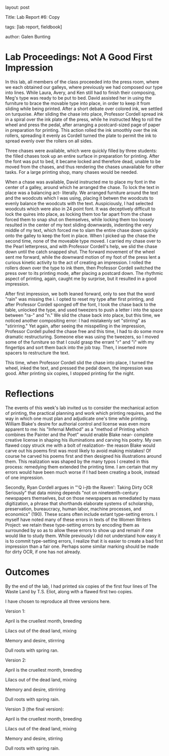 layout: post

Title: Lab Report #6: Copy

tags: [lab report, fieldbook]

author: Galen Bunting

# Lab Proceedings: Not A Good First Impression

In this lab, all members of the class proceeded into the press room, where we each obtained our galleys, where previously we had composed our 
type into lines. While Laura, Avery, and Ken still had to finish their composing, Meg's type was ready to be put to bed. David assisted her in 
using the furniture to brace the movable type into place, in order to keep it from sliding while being printed. After a short debate over colored 
ink, we settled on turquoise. After sliding the chase into place, Professor Cordell spread ink in a spiral over the ink plate of the press,
while he instructed Meg to roll the wheel and press the pedal, after arranging a postcard-sized page of paper in preparation for printing. 
This action rolled the ink smoothly over the ink rollers, spreading it evenly as Cordell turned the plate to permit the ink to spread evenly 
over the rollers on all sides. 

Three chases were available, which were quickly filled by three students: the filled chases took up an entire surface in preparation for printing. 
After the font was put to bed, it became locked and therefore dead, unable to be moved from the chases, and thus rendering the chases unavailable
for other tasks. For a large printing shop, many chases would be needed. 

When a chase was available, David instructed me to place my font in the center of a galley, around which he arranged the chase. To lock the text
in place was a balancing act- literally. We arranged furniture around the text and the woodcuts which I was using, placing it betwen the woodcuts 
to evenly balance the woodcuts with the text. Auspiciously, I had selected woodcuts which were also in 24 point font. It was deceptively difficult to 
lock the quires into place, as locking them too far apart from the chase forced them to snap shut on themselves, while locking them too loosely 
resulted in the center of my text sliding downwards, indenting the very middle of my text, which forced me to slam the entire chase down quickly 
onto the galley to keep the font in place. When I picked up the chase the second time, none of the moveable type moved. I carried my chase over 
to the Pearl letterpress, and with Professor Cordell's help, we slid the chase down until the catch snapped shut. The forward movement of the 
wheel sent me forward, while the downward motion of my foot of the press lent a curious kinetic activity to the act of creating an impression. 
I rolled the rollers down over the type to ink them, then Professor Cordell switched the press over to its printing mode, after placing a 
postcard down. The rhythmic aspect of printing, again, caught me by surprise, but it resulted in a good impression. 

After first impression, we both leaned forward, only to see that the word "rain" was missing the i. I opted to reset my type after first printing, 
and after Professor Cordell sponged off the font, I took the chase back to the table, unlocked the type, and used tweezers to push a letter i
into the space between "ra-" and "n." We slid the chase back into place, but this time, we noticed another compositing error: I had 
mistakenly set "stirring" as "stirirring." Yet again, after seeing the misspelling in the impression, Professor Cordell pulled the chase free
and this time, I had to do some more dramatic restructuring. Someone else was using the tweezers, so I moved some of the furniture so that I 
could grasp the errant "r" and "i" with my fingertips and sort them back into the job tray. Then, I inserted more spacers to restructure the text. 

This time, when Professor Cordell slid the chase into place, I turned the wheel, inked the text, and pressed the pedal down, the impression was 
good. After printing six copies, I stopped printing for the night.

# Reflections

The events of this week's lab invited us to consider the mechanical action of printing, the practical planning and work which printing requires, 
and the way in which one must plan and adjudicate one's time while printing. William Blake's desire for authorial control and license was 
even more apparent to me: his "Infernal Method" as a "method of Printing which combines the Painter and the Poet" would enable Blake near-
complete creative license in shaping his illuminations and carving his poetry. My own flawed copy struck me with a bolt of realization- 
the reason Blake would carve out his poems first was most likely to avoid making mistakes! Of course he carved his poems first and then 
designed his illustrations around them. This realization was shaped by the many typos I created in this process: remedying them extended the printing time. I am certain that my errors would have been much worse if I had been creating a book, instead of one impression.

Secondly, Ryan Cordell argues in  "'Q i-jtb the Raven': Taking Dirty OCR Seriously" that data mining depends "not on nineteenth-century newspapers themselves, but on those newspapers as remediated by mass digitization, a phrase that shorthands elaborate systems of scholarship, preservation, bureaucracy, human labor, machine processes, and economics" (190). These scans often include extant type-setting errors. I myself have noted many of these errors in texts of the Women Writers Project: we retain these type-setting errors by encoding them as <sic></sic><corr></corr> surrounded by <choice> so as to allow these errors to show up and remain if one would like to study them. While 
previously I did not understand how easy it is to commit type-setting errors, I realize that it is easier to create a bad first impression
than a fair one. Perhaps some similar marking should be made for dirty OCR, if one has not already. 

# Outcomes 

By the end of the lab, I had printed six copies of the first four lines of The Waste Land by T.S. Eliot, along with a flawed first two copies. 

I have chosen to reproduce all three versions here. 

Version 1: 

April is the cruellest month, breeding 

Lilacs out of the dead land, mixing 

Memory and desire, stirrring 

Dull roots with spring ran. 


Version 2: 

April is the cruellest month, breeding 

Lilacs out of the dead land, mixing 

Memory and desire, stirriring 

Dull roots with spring rain. 


Version 3 (the final version): 

April is the cruellest month, breeding 

Lilacs out of the dead land, mixing 

Memory and desire, stirring 

Dull roots with spring rain. 
